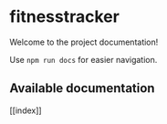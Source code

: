 # fitnesstracker

Welcome to the project documentation!

Use `npm run docs` for easier navigation.

## Available documentation

[[index]]
